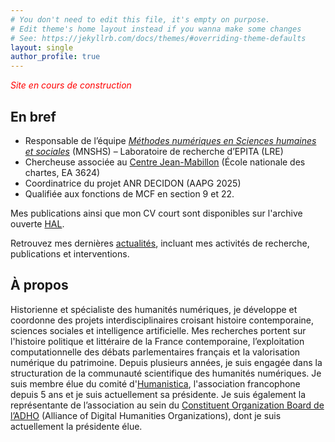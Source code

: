 ```yaml
---
# You don't need to edit this file, it's empty on purpose.
# Edit theme's home layout instead if you wanna make some changes
# See: https://jekyllrb.com/docs/themes/#overriding-theme-defaults
layout: single
author_profile: true
---
```


<span style="color:red">*Site en cours de construction*</span>

## En bref
- Responsable de l’équipe *[Méthodes numériques en Sciences humaines et sociales](https://www.lre.epita.fr/teams/digital-methods-for-humanities-and-social-sciences/)* (MNSHS) – Laboratoire de recherche d’EPITA (LRE)  
- Chercheuse associée au [Centre Jean-Mabillon](https://www.chartes.psl.eu/recherche/le-centre-jean-mabillon) (École nationale des chartes, EA 3624)
- Coordinatrice du projet ANR DECIDON (AAPG 2025)
- Qualifiée aux fonctions de MCF en section 9 et 22.

Mes publications ainsi que mon CV court sont disponibles sur l'archive ouverte [HAL](https://cv.hal.science/marie-puren).

Retrouvez mes dernières [actualités](https://mpuren.github.io/actualites/), incluant mes activités de recherche, publications et interventions.

## À propos
Historienne et spécialiste des humanités numériques, je développe et coordonne des projets interdisciplinaires croisant histoire contemporaine, sciences sociales et intelligence artificielle. Mes recherches portent sur l'histoire politique et littéraire de la France contemporaine, l’exploitation computationnelle des débats parlementaires français et la valorisation numérique du patrimoine.
Depuis plusieurs années, je suis engagée dans la structuration de la communauté scientifique des humanités numériques. Je suis membre élue du comité d'[Humanistica](https://www.humanisti.ca/), l'association francophone depuis 5 ans et je suis actuellement sa présidente. Je suis également la représentante de l’association au sein du [Constituent Organization Board de l’ADHO](https://adho.org/leadership/cob-eb/?lang=fr) (Alliance of Digital Humanities Organizations), dont je suis actuellement la présidente élue.

